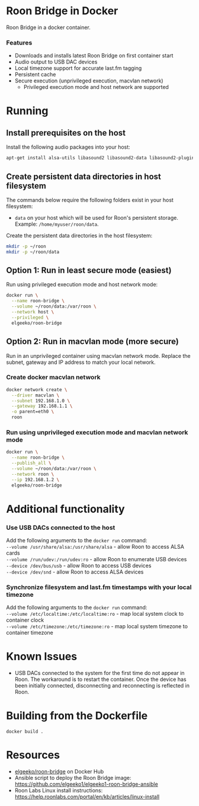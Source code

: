 # Roon Bridge in Docker
Roon Bridge in a docker container.

### Features
- Downloads and installs latest Roon Bridge on first container start
- Audio output to USB DAC devices
- Local timezone support for accurate last.fm tagging
- Persistent cache
- Secure execution (unprivileged execution, macvlan network)
  - Privileged execution mode and host network are supported

# Running

## Install prerequisites on the host
Install the following audio packages into your host:
```sh
apt-get install alsa-utils libasound2 libasound2-data libasound2-plugins
```

## Create persistent data directories in host filesystem
The commands below require the following folders exist in your host filesystem:
- `data` on your host which will be used for Roon's persistent storage. Example: `/home/myuser/roon/data`.

Create the persistent data directories in the host filesystem:
```sh
mkdir -p ~/roon
mkdir -p ~/roon/data
```

## Option 1: Run in least secure mode (easiest)
Run using privileged execution mode and host network mode:
```sh
docker run \
  --name roon-bridge \
  --volume ~/roon/data:/var/roon \
  --network host \
  --privileged \
  elgeeko/roon-bridge
```

## Option 2: Run in macvlan mode (more secure)
Run in an unprivileged container using macvlan network mode.
Replace the subnet, gateway and IP address to match your local network.

### Create docker macvlan network
```sh
docker network create \
  --driver macvlan \
  --subnet 192.168.1.0 \
  --gateway 192.168.1.1 \
  -o parent=eth0 \
  roon
```

### Run using unprivileged execution mode and macvlan network mode
```sh
docker run \
  --name roon-bridge \
  --publish_all \
  --volume ~/roon/data:/var/roon \
  --network roon \
  --ip 192.168.1.2 \
  elgeeko/roon-bridge
```

# Additional functionality

### Use USB DACs connected to the host
Add the following arguments to the `docker run` command:  
`--volume /usr/share/alsa:/usr/share/alsa` - allow Roon to access ALSA cards  
`--volume /run/udev:/run/udev:ro` - allow Roon to enumerate USB devices  
`--device /dev/bus/usb` - allow Roon to access USB devices  
`--device /dev/snd` - allow Roon to access ALSA devices  

### Synchronize filesystem and last.fm timestamps with your local timezone
Add the following arguments to the `docker run` command:  
`--volume /etc/localtime:/etc/localtime:ro` - map local system clock to container clock  
`--volume /etc/timezone:/etc/timezone:ro` - map local system timezone to container timezone  

# Known Issues
- USB DACs connected to the system for the first time do not appear in Roon.
The workaround is to restart the container. Once the device has been initially
connected, disconnecting and reconnecting is reflected in Roon.

# Building from the Dockerfile
`docker build .`

# Resources
- [elgeeko/roon-bridge](https://hub.docker.com/repository/docker/elgeeko/roon-bridge) on Docker Hub
- Ansible script to deploy the Roon Bridge image: https://github.com/elgeeko1/elgeeko1-roon-bridge-ansible
- Roon Labs Linux install instructions: https://help.roonlabs.com/portal/en/kb/articles/linux-install

